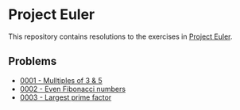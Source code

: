 # Project Euler

This repository contains resolutions to the exercises in [Project Euler](https://projecteuler.net/).

## Problems

- [0001 - Mulltiples of 3 & 5](./0001/README.md)
- [0002 - Even Fibonacci numbers](./0002/README.md)
- [0003 - Largest prime factor](./0003/README.md)
